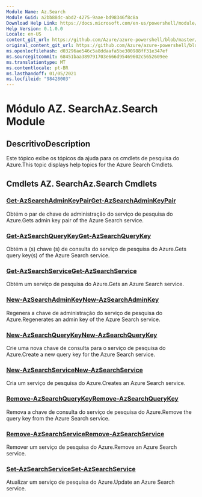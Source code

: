 ```yaml
---
Module Name: Az.Search
Module Guid: a2bb88dc-abd2-4275-9aae-bd98346f8c8a
Download Help Link: https://docs.microsoft.com/en-us/powershell/module/az.search
Help Version: 0.1.0.0
Locale: en-US
content_git_url: https://github.com/Azure/azure-powershell/blob/master/src/Search/Search/help/Az.Search.md
original_content_git_url: https://github.com/Azure/azure-powershell/blob/master/src/Search/Search/help/Az.Search.md
ms.openlocfilehash: d03296ae546c5a8ddaafa5be300988ff31e347ef
ms.sourcegitcommit: 68451baa389791703e666d95469602c5652609ee
ms.translationtype: MT
ms.contentlocale: pt-BR
ms.lasthandoff: 01/05/2021
ms.locfileid: "98428003"
---
```

# <span data-ttu-id="f2d45-101">Módulo AZ. Search</span><span class="sxs-lookup"><span data-stu-id="f2d45-101">Az.Search Module</span></span>
## <span data-ttu-id="f2d45-102">Descritivo</span><span class="sxs-lookup"><span data-stu-id="f2d45-102">Description</span></span>
<span data-ttu-id="f2d45-103">Este tópico exibe os tópicos da ajuda para os cmdlets de pesquisa do Azure.</span><span class="sxs-lookup"><span data-stu-id="f2d45-103">This topic displays help topics for the Azure Search Cmdlets.</span></span>

## <span data-ttu-id="f2d45-104">Cmdlets AZ. Search</span><span class="sxs-lookup"><span data-stu-id="f2d45-104">Az.Search Cmdlets</span></span>
### [<span data-ttu-id="f2d45-105">Get-AzSearchAdminKeyPair</span><span class="sxs-lookup"><span data-stu-id="f2d45-105">Get-AzSearchAdminKeyPair</span></span>](Get-AzSearchAdminKeyPair.md)
<span data-ttu-id="f2d45-106">Obtém o par de chave de administração do serviço de pesquisa do Azure.</span><span class="sxs-lookup"><span data-stu-id="f2d45-106">Gets admin key pair of the Azure Search service.</span></span>

### [<span data-ttu-id="f2d45-107">Get-AzSearchQueryKey</span><span class="sxs-lookup"><span data-stu-id="f2d45-107">Get-AzSearchQueryKey</span></span>](Get-AzSearchQueryKey.md)
<span data-ttu-id="f2d45-108">Obtém a (s) chave (s) de consulta do serviço de pesquisa do Azure.</span><span class="sxs-lookup"><span data-stu-id="f2d45-108">Gets query key(s) of the Azure Search service.</span></span>

### [<span data-ttu-id="f2d45-109">Get-AzSearchService</span><span class="sxs-lookup"><span data-stu-id="f2d45-109">Get-AzSearchService</span></span>](Get-AzSearchService.md)
<span data-ttu-id="f2d45-110">Obtém um serviço de pesquisa do Azure.</span><span class="sxs-lookup"><span data-stu-id="f2d45-110">Gets an Azure Search service.</span></span>

### [<span data-ttu-id="f2d45-111">New-AzSearchAdminKey</span><span class="sxs-lookup"><span data-stu-id="f2d45-111">New-AzSearchAdminKey</span></span>](New-AzSearchAdminKey.md)
<span data-ttu-id="f2d45-112">Regenera a chave de administração do serviço de pesquisa do Azure.</span><span class="sxs-lookup"><span data-stu-id="f2d45-112">Regenerates an admin key of the Azure Search service.</span></span>

### [<span data-ttu-id="f2d45-113">New-AzSearchQueryKey</span><span class="sxs-lookup"><span data-stu-id="f2d45-113">New-AzSearchQueryKey</span></span>](New-AzSearchQueryKey.md)
<span data-ttu-id="f2d45-114">Crie uma nova chave de consulta para o serviço de pesquisa do Azure.</span><span class="sxs-lookup"><span data-stu-id="f2d45-114">Create a new query key for the Azure Search service.</span></span>

### [<span data-ttu-id="f2d45-115">New-AzSearchService</span><span class="sxs-lookup"><span data-stu-id="f2d45-115">New-AzSearchService</span></span>](New-AzSearchService.md)
<span data-ttu-id="f2d45-116">Cria um serviço de pesquisa do Azure.</span><span class="sxs-lookup"><span data-stu-id="f2d45-116">Creates an Azure Search service.</span></span>

### [<span data-ttu-id="f2d45-117">Remove-AzSearchQueryKey</span><span class="sxs-lookup"><span data-stu-id="f2d45-117">Remove-AzSearchQueryKey</span></span>](Remove-AzSearchQueryKey.md)
<span data-ttu-id="f2d45-118">Remova a chave de consulta do serviço de pesquisa do Azure.</span><span class="sxs-lookup"><span data-stu-id="f2d45-118">Remove the query key from the Azure Search service.</span></span>

### [<span data-ttu-id="f2d45-119">Remove-AzSearchService</span><span class="sxs-lookup"><span data-stu-id="f2d45-119">Remove-AzSearchService</span></span>](Remove-AzSearchService.md)
<span data-ttu-id="f2d45-120">Remover um serviço de pesquisa do Azure.</span><span class="sxs-lookup"><span data-stu-id="f2d45-120">Remove an Azure Search service.</span></span>

### [<span data-ttu-id="f2d45-121">Set-AzSearchService</span><span class="sxs-lookup"><span data-stu-id="f2d45-121">Set-AzSearchService</span></span>](Set-AzSearchService.md)
<span data-ttu-id="f2d45-122">Atualizar um serviço de pesquisa do Azure.</span><span class="sxs-lookup"><span data-stu-id="f2d45-122">Update an Azure Search service.</span></span>

